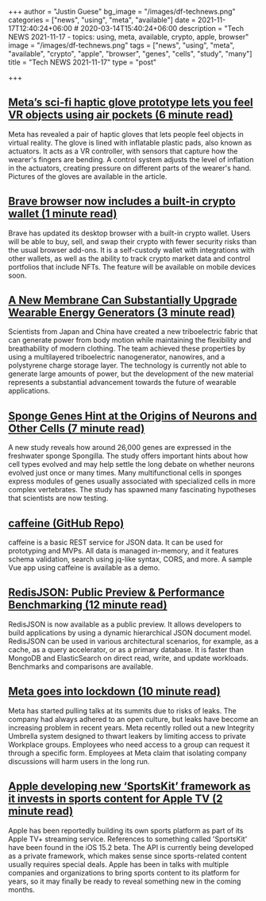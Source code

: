 +++
author = "Justin Guese"
bg_image = "/images/df-technews.png"
categories = ["news", "using", "meta", "available"]
date = 2021-11-17T12:40:24+06:00 # 2020-03-14T15:40:24+06:00
description = "Tech NEWS 2021-11-17 - topics: using, meta, available, crypto, apple, browser"
image = "/images/df-technews.png"
tags = ["news", "using", "meta", "available", "crypto", "apple", "browser", "genes", "cells", "study", "many"]
title = "Tech NEWS 2021-11-17"
type = "post"

+++

## [Meta’s sci-fi haptic glove prototype lets you feel VR objects using air pockets (6 minute read)](https://www.theverge.com/2021/11/16/22782860/meta-facebook-reality-labs-soft-robotics-haptic-glove-prototype?scrolla=5eb6d68b7fedc32c19ef33b4)

Meta has revealed a pair of haptic gloves that lets people feel objects in virtual reality. The glove is lined with inflatable plastic pads, also known as actuators. It acts as a VR controller, with sensors that capture how the wearer's fingers are bending. A control system adjusts the level of inflation in the actuators, creating pressure on different parts of the wearer's hand. Pictures of the gloves are available in the article.

## [Brave browser now includes a built-in crypto wallet (1 minute read)](https://www.engadget.com/brave-browser-crypto-wallet-170011074.html)

Brave has updated its desktop browser with a built-in crypto wallet. Users will be able to buy, sell, and swap their crypto with fewer security risks than the usual browser add-ons. It is a self-custody wallet with integrations with other wallets, as well as the ability to track crypto market data and control portfolios that include NFTs. The feature will be available on mobile devices soon.

## [A New Membrane Can Substantially Upgrade Wearable Energy Generators (3 minute read)](https://interestingengineering.com/a-new-membrane-can-substantially-upgrade-wearable-energy-generators)

Scientists from Japan and China have created a new triboelectric fabric that can generate power from body motion while maintaining the flexibility and breathability of modern clothing. The team achieved these properties by using a multilayered triboelectric nanogenerator, nanowires, and a polystyrene charge storage layer. The technology is currently not able to generate large amounts of power, but the development of the new material represents a substantial advancement towards the future of wearable applications.

## [Sponge Genes Hint at the Origins of Neurons and Other Cells (7 minute read)](https://www.quantamagazine.org/sponge-genes-hint-at-the-origins-of-neurons-and-other-cells-20211104//1/0100017d2d959bf9-300e98ca-ed02-427c-8bc8-e42f95142753-000000/SF-pyI0pylWqOl0YL2YE_ALquqlsLv3B_LI3vw5i7nI=223)

A new study reveals how around 26,000 genes are expressed in the freshwater sponge Spongilla. The study offers important hints about how cell types evolved and may help settle the long debate on whether neurons evolved just once or many times. Many multifunctional cells in sponges express modules of genes usually associated with specialized cells in more complex vertebrates. The study has spawned many fascinating hypotheses that scientists are now testing.

## [caffeine (GitHub Repo)](https://github.com/rehacktive/caffeine)

caffeine is a basic REST service for JSON data. It can be used for prototyping and MVPs. All data is managed in-memory, and it features schema validation, search using jq-like syntax, CORS, and more. A sample Vue app using caffeine is available as a demo.

## [RedisJSON: Public Preview & Performance Benchmarking (12 minute read)](https://redis.com/blog/redisjson-public-preview-performance-benchmarking/)

RedisJSON is now available as a public preview. It allows developers to build applications by using a dynamic hierarchical JSON document model. RedisJSON can be used in various architectural scenarios, for example, as a cache, as a query accelerator, or as a primary database. It is faster than MongoDB and ElasticSearch on direct read, write, and update workloads. Benchmarks and comparisons are available.

## [Meta goes into lockdown (10 minute read)](https://www.theverge.com/2021/11/16/22785397/meta-facebook-leak-lockdown)

Meta has started pulling talks at its summits due to risks of leaks. The company had always adhered to an open culture, but leaks have become an increasing problem in recent years. Meta recently rolled out a new Integrity Umbrella system designed to thwart leakers by limiting access to private Workplace groups. Employees who need access to a group can request it through a specific form. Employees at Meta claim that isolating company discussions will harm users in the long run.

## [Apple developing new ‘SportsKit’ framework as it invests in sports content for Apple TV (2 minute read)](https://9to5mac.com/2021/11/16/apple-developing-new-sportskit-framework-as-it-invests-in-sports-content-for-apple-tv/)

Apple has been reportedly building its own sports platform as part of its Apple TV+ streaming service. References to something called 'SportsKit' have been found in the iOS 15.2 beta. The API is currently being developed as a private framework, which makes sense since sports-related content usually requires special deals. Apple has been in talks with multiple companies and organizations to bring sports content to its platform for years, so it may finally be ready to reveal something new in the coming months.

